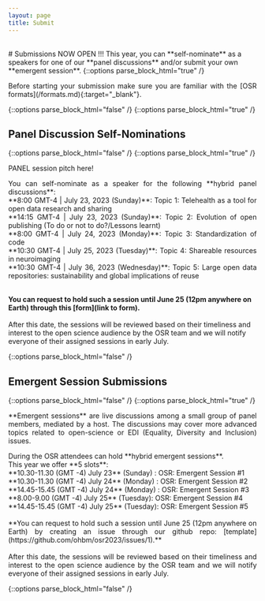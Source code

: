 ```yaml
---
layout: page
title: Submit
---
```


<div id="submission"></div>
<br>
# Submissions NOW OPEN !!!
This year, you can **self-nominate** as a speakers for one of our **panel discussions** and/or submit your own **emergent session**. 
{::options parse_block_html="true" /}
<p align="justify">
  Before starting your submission make sure you are familiar with the [OSR formats](/formats.md){:target="_blank"}.
</p>
{::options parse_block_html="false" /}
{::options parse_block_html="true" /}

## Panel Discussion Self-Nominations 

{::options parse_block_html="false" /}
{::options parse_block_html="true" /}
<p align="justify">
  PANEL session pitch here!
</p>
<p align="justify">
You can self-nominate as a speaker for the following **hybrid panel discussions**: <br> 
**8:00 GMT-4 | July 23, 2023 (Sunday)**: Topic 1: Telehealth as a tool for open data research and sharing <br>
**14:15 GMT-4 | July 23, 2023 (Sunday)**: Topic 2: Evolution of open publishing (To do or not to do?/Lessons learnt) <br>
**8:00 GMT-4 | July 24, 2023 (Monday)**: Topic 3: Standardization of code <br>
**10:30 GMT-4 | July 25, 2023 (Tuesday)**: Topic 4: Shareable resources in neuroimaging <br>
**10:30 GMT-4 | July 36, 2023 (Wednesday)**: Topic 5: Large open data repositories: sustainability and global implications of reuse <br><br>
 
**You can request to hold such a session until June 25 (12pm anywhere on Earth) through this [form](link to form).**<br> <br>
After this date, the sessions will be reviewed based on their timeliness and interest to the open science audience by the OSR team and we will notify everyone of their assigned sessions in early July. <br> 
</p>
{::options parse_block_html="false" /}

## Emergent Session Submissions

{::options parse_block_html="false" /}
{::options parse_block_html="true" /}
<p align="justify">
  **Emergent sessions** are live discussions among a small group of panel members, mediated by a host. The discussions may cover more advanced topics related to open-science or EDI (Equality, Diversity and Inclusion) issues.
</p>
<p align="justify">
During the OSR attendees can hold **hybrid emergent sessions**. <br> 
This year we offer **5 slots**:<br>
**10.30-11.30 (GMT -4) July 23** (Sunday) : OSR: Emergent Session #1 <br>
**10.30-11.30 (GMT -4) July 24** (Monday) : OSR: Emergent Session #2 <br>
**14.45-15.45 (GMT -4) July 24** (Monday) : OSR: Emergent Session #3 <br>
**8.00-9.00 (GMT -4) July 25** (Tuesday): OSR: Emergent Session #4 <br>
**14.45-15.45 (GMT -4) July 25** (Tuesday): OSR: Emergent Session #5 <br>
<br> 
**You can request to hold such a session until June 25 (12pm anywhere on Earth) by creating an issue through our github repo: [template](https://github.com/ohbm/osr2023/issues/1).**<br> <br>
After this date, the sessions will be reviewed based on their timeliness and interest to the open science audience by the OSR team and we will notify everyone of their assigned sessions in early July. <br> 
</p>
{::options parse_block_html="false" /}

<!-- <figure class="video_container">
  <iframe width="640px" height= "480px" src= "https://forms.office.com/Pages/ResponsePage.aspx?id=DQSIkWdsW0yxEjajBLZtrQAAAAAAAAAAAAMAAC9pqdJUME0xMUowV0ZEWEpWQjM3TVRFVk5SOE1YSC4u&embed=true" frameborder= "0" marginwidth= "0" marginheight= "0" style= "border: none; max-width:100%; max-height:100vh" allowfullscreen webkitallowfullscreen mozallowfullscreen msallowfullscreen> </iframe>
</figure> -->
<br>
